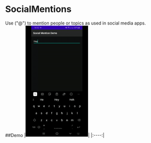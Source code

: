 # SocialMentions
Use ("@") to mention people or topics as used in social media apps.
##Demo
|<img src="art/demo.gif" width=200/>|
|:----:|
